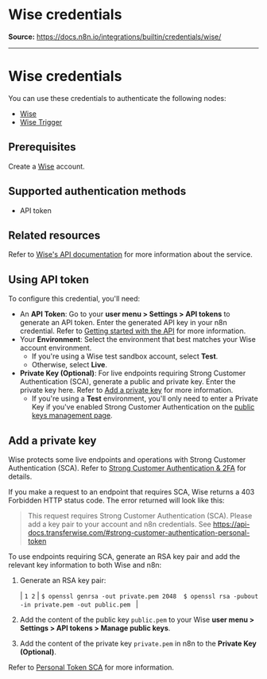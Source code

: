 # Wise credentials

**Source:** https://docs.n8n.io/integrations/builtin/credentials/wise/

---

# Wise credentials

You can use these credentials to authenticate the following nodes:

- [Wise](../../app-nodes/n8n-nodes-base.wise/)
- [Wise Trigger](../../trigger-nodes/n8n-nodes-base.wisetrigger/)

## Prerequisites

Create a [Wise](https://wise.com/) account.

## Supported authentication methods

- API token

## Related resources

Refer to [Wise's API documentation](https://docs.wise.com/api-docs/api-reference) for more information about the service.

## Using API token

To configure this credential, you'll need:

- An **API Token**: Go to your **user menu > Settings > API tokens** to generate an API token. Enter the generated API key in your n8n credential. Refer to [Getting started with the API](https://wise.com/help/articles/2958107/getting-started-with-the-api) for more information.
- Your **Environment**: Select the environment that best matches your Wise account environment.
  - If you're using a Wise test sandbox account, select **Test**.
  - Otherwise, select **Live**.
- **Private Key (Optional)**: For live endpoints requiring Strong Customer Authentication (SCA), generate a public and private key. Enter the private key here. Refer to [Add a private key](#add-a-private-key) for more information.
  - If you're using a **Test** environment, you'll only need to enter a Private Key if you've enabled Strong Customer Authentication on the [public keys management page](https://sandbox.transferwise.tech/public-keys).

## Add a private key

Wise protects some live endpoints and operations with Strong Customer Authentication (SCA). Refer to [Strong Customer Authentication & 2FA](https://docs.wise.com/api-docs/features/strong-customer-authentication-2fa) for details.

If you make a request to an endpoint that requires SCA, Wise returns a 403 Forbidden HTTP status code. The error returned will look like this:

> This request requires Strong Customer Authentication (SCA). Please add a key pair to your account and n8n credentials. See https://api-docs.transferwise.com/#strong-customer-authentication-personal-token

To use endpoints requiring SCA, generate an RSA key pair and add the relevant key information to both Wise and n8n:

1. Generate an RSA key pair:

   | ``` 1 2 ``` | ``` $ openssl genrsa -out private.pem 2048  $ openssl rsa -pubout -in private.pem -out public.pem  ``` |
2. Add the content of the public key `public.pem` to your Wise **user menu > Settings > API tokens > Manage public keys**.
3. Add the content of the private key `private.pem` in n8n to the **Private Key (Optional)**.

Refer to [Personal Token SCA](https://docs.wise.com/api-docs/features/strong-customer-authentication-2fa/personal-token-sca) for more information.

